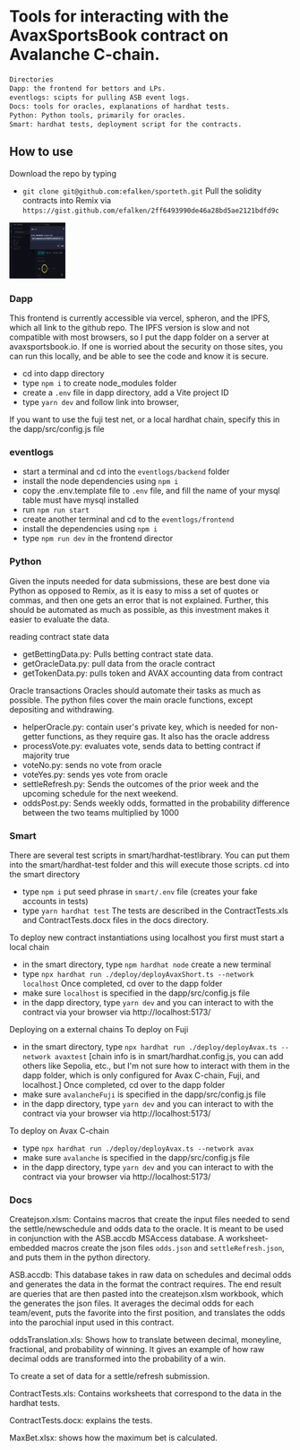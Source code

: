 # Tools for interacting with the AvaxSportsBook contract on Avalanche C-chain.

```shell
Directories
Dapp: the frontend for bettors and LPs. 
eventlogs: scipts for pulling ASB event logs.
Docs: tools for oracles, explanations of hardhat tests.
Python: Python tools, primarily for oracles. 
Smart: hardhat tests, deployment script for the contracts.
```

## How to use

Download the repo by typing
- `git clone git@github.com:efalken/sporteth.git`
Pull the solidity contracts into Remix via
`https://gist.github.com/efalken/2ff6493990de46a28bd5ae2121bdfd9c`
<img src="/docs/remix1.png" alt="Solidity gist" style="height: 100px; width:100px;"/>

### Dapp

This frontend is currently accessible via vercel, spheron, and the IPFS, which all link to the github repo. The IPFS version is slow and not compatible with most browsers, so I put the dapp folder on a server at avaxsportsbook.io. If one is worried about the security on those sites, you can run this locally, and be able to see the code and know it is secure.

- cd into dapp directory
- type `npm i` to create node_modules folder
- create a `.env` file in dapp directory, add a Vite project ID
- type `yarn dev` and follow link into browser, 

If you want to use the fuji test net, or a local hardhat chain, specify this in the dapp/src/config.js file

### eventlogs

- start a terminal and cd into the `eventlogs/backend` folder
- install the node dependencies using `npm i`
- copy the .env.template file to `.env` file, and fill the name of your mysql table
must have mysql installed
- run `npm run start`
- create another terminal and cd to the `eventlogs/frontend`
- install the dependencies using `npm i`
- type `npm run dev` in the frontend director

### Python

Given the inputs needed for data submissions, these are best done via Python as opposed to Remix, as it is easy to miss a set of quotes or commas, and then one gets an error that is not explained. Further, this should be automated as much as possible, as this investment makes it easier to evaluate the data.

reading contract state data
- getBettingData.py: Pulls betting contract state data.       
- getOracleData.py: pull data from the oracle contract
- getTokenData.py: pulls token and AVAX accounting data from contract

Oracle transactions
Oracles should automate their tasks as much as possible. The python files cover the main oracle functions, except depositing and withdrawing. 

- helperOracle.py: contain user's private key, which is needed for non-getter functions, as they require gas. It also has the oracle address
- processVote.py: evaluates vote, sends data to betting contract if majority true
- voteNo.py: sends no vote from oracle
- voteYes.py: sends yes vote from oracle
- settleRefresh.py: Sends the outcomes of the prior week and the upcoming schedule for the
next weekend.
- oddsPost.py: Sends weekly odds, formatted in the probability difference between the two teams multiplied by 1000

### Smart

There are several test scripts in smart/hardhat-testlibrary. You can put them into the smart/hardhat-test folder and this will execute those scripts.
cd into the smart directory
- type `npm i`
put seed phrase in `smart/.env` file (creates your fake accounts in tests)
- type `yarn hardhat test`
The tests are described in the ContractTests.xls and ContractTests.docx files in the docs directory. 

To deploy new contract instantiations using localhost you first must start a local chain 
- in the smart directory, type `npm hardhat node`
create a new terminal
- type `npx hardhat run ./deploy/deployAvaxShort.ts --network localhost`
Once completed, cd over to the dapp folder
- make sure `localhost` is specified in the dapp/src/config.js file
- in the dapp directory, type `yarn dev` and you can interact to with the contract via your browser via http://localhost:5173/

Deploying on a external chains 
To deploy on Fuji
- in the smart directory, type `npx hardhat run ./deploy/deployAvax.ts --network avaxtest`
[chain info is in smart/hardhat.config.js, you can add others like Sepolia, etc., but I'm not sure how to interact with them in the dapp folder, which is only configured for Avax C-chain, Fuji, and localhost.]
Once completed, cd over to the dapp folder
- make sure `avalancheFuji` is specified in the dapp/src/config.js file
- in the dapp directory, type `yarn dev` and you can interact to with the contract via your browser via http://localhost:5173/


To deploy on Avax C-chain
- type `npx hardhat run ./deploy/deployAvax.ts --network avax`
- make sure `avalanche` is specified in the dapp/src/config.js file
- in the dapp directory, type `yarn dev` and you can interact to with the contract via your browser via http://localhost:5173/
        
### Docs
Createjson.xlsm: Contains macros that create the input files needed to send the settle/newschedule and odds data to the oracle. It is meant to be used in conjunction with the ASB.accdb MSAccess database. A worksheet-embedded macros create the json files `odds.json` and `settleRefresh.json`, and puts them in the python directory. 

ASB.accdb: This database takes in raw data on schedules and decimal odds and generates the data in the format the contract requires. The end result are queries that are then pasted into the createjson.xlsm workbook, which the generates the json files. It averages the decimal odds for each team/event, puts the favorite into the first position, and translates the odds into the parochial input used in this contract. 

oddsTranslation.xls: Shows how to translate between decimal, moneyline,
fractional, and probability of winning. It gives an example of how raw
decimal odds are transformed into the probability of a win.
        
To create a set of data for a settle/refresh submission.

ContractTests.xls: Contains worksheets that correspond to the data in the hardhat tests.

ContractTests.docx: explains the tests. 

MaxBet.xlsx: shows how the maximum bet is calculated.





